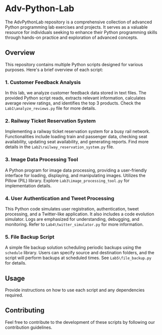 # Adv-Python-Lab
The AdvPythonLab repository is a comprehensive collection of advanced Python programming lab exercises and projects. It serves as a valuable resource for individuals seeking to enhance their Python programming skills through hands-on practice and exploration of advanced concepts.

## Overview

This repository contains multiple Python scripts designed for various purposes. Here's a brief overview of each script:

### 1. Customer Feedback Analysis

In this lab, we analyze customer feedback data stored in text files. The provided Python script reads, extracts relevant information, calculates average review ratings, and identifies the top 3 products. Check the `Lab1\analyze_reviews.py` file for more details.

### 2. Railway Ticket Reservation System

Implementing a railway ticket reservation system for a busy rail network. Functionalities include loading train and passenger data, checking seat availability, updating seat availability, and generating reports. Find more details in the `Lab2\railway_reservation_system.py` file.

### 3. Image Data Processing Tool

A Python program for image data processing, providing a user-friendly interface for loading, displaying, and manipulating images. Utilizes the Pillow (PIL) library. Explore `Lab3\image_processing_tool.py` for implementation details.

### 4. User Authentication and Tweet Processing

This Python code simulates user registration, authentication, tweet processing, and a Twitter-like application. It also includes a code evolution simulator. Logs are emphasized for understanding, debugging, and monitoring. Refer to `Lab4\twitter_simulator.py` for more information.

### 5. File Backup Script

A simple file backup solution scheduling periodic backups using the `schedule` library. Users can specify source and destination folders, and the script will perform backups at scheduled times. See `Lab5\file_backup.py` for details.

## Usage

Provide instructions on how to use each script and any dependencies required.

## Contributing

Feel free to contribute to the development of these scripts by following our contribution guidelines.